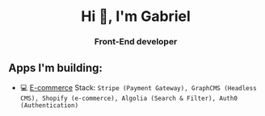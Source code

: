 <h1 align="center">Hi 👋, I'm Gabriel</h1>
<h3 align="center">Front-End developer</h3>

## Apps I'm building:
- 💻 [E-commerce](https://github.com/GabrielmLinassi/next-graphcms-stripe-checkout) Stack: `Stripe (Payment Gateway), GraphCMS (Headless CMS), Shopify (e-commerce), Algolia (Search & Filter), Auth0 (Authentication)`
